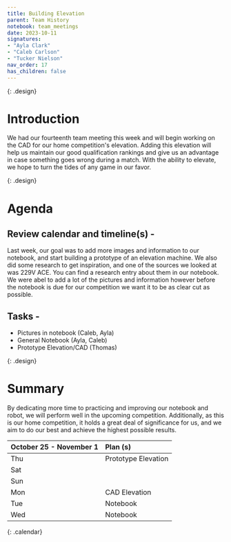 ```yaml
---
title: Building Elevation
parent: Team History
notebook: team_meetings
date: 2023-10-11
signatures:
- "Ayla Clark"
- "Caleb Carlson"
- "Tucker Nielson"
nav_order: 17
has_children: false
---
```


{: .design}
# Introduction

We had our fourteenth team meeting this week and will begin working on the CAD for our home competition's elevation. Adding this elevation will help us maintain our good qualification rankings and give us an advantage in case something goes wrong during a match. With the ability to elevate, we hope to turn the tides of any game in our favor.

{: .design}
# Agenda 

## Review calendar and timeline(s) -

Last week, our goal was to add more images and information to our notebook, and start building a prototype of an elevation machine. We also did some research to get inspiration, and one of the sources we looked at was 229V ACE. You can find a research entry about them in our notebook. We were abel to add a lot of the pictures and information however before the notebook is due for our competition we want it to be as clear cut as possible.

## Tasks -

* Pictures in notebook	    (Caleb, Ayla)
* General Notebook   (Ayla, Caleb)
* Prototype Elevation/CAD   (Thomas)

{: .design}
# Summary

By dedicating more time to practicing and improving our notebook and robot, we will perform well in the upcoming competition. Additionally, as this is our home competition, it holds a great deal of significance for us, and we aim to do our best and achieve the highest possible results. 

| October 25 - November 1  | Plan (s) |
|:---|:---|
| Thu | Prototype Elevation |
| Sat |  |
| Sun |  |
| Mon | CAD Elevation |
| Tue | Notebook |
| Wed | Notebook |
{: .calendar}
